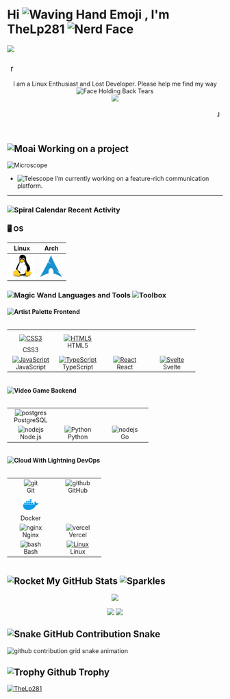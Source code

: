 # Hi <img src="https://raw.githubusercontent.com/Tarikul-Islam-Anik/Animated-Fluent-Emojis/master/Emojis/Hand%20gestures/Waving%20Hand.png" alt="Waving Hand Emoji" width="30px"/> , I'm TheLp281 <img src="https://raw.githubusercontent.com/Tarikul-Islam-Anik/Animated-Fluent-Emojis/master/Emojis/Smilies/Nerd%20Face.png" alt="Nerd Face" width="25" height="25" />

<div align="left">
  <img src="https://komarev.com/ghpvc/?username=thelp281&style=flat" align="center" />
</div>
<br>
<p align="left"><strong>「</strong></p>
<p align="center">
  I am a Linux Enthusiast and Lost Developer. Please help me find my way 
  <img src="https://raw.githubusercontent.com/Tarikul-Islam-Anik/Animated-Fluent-Emojis/master/Emojis/Smilies/Face%20Holding%20Back%20Tears.png" alt="Face Holding Back Tears" width="25" height="25" />
  <br>
  <img src="https://readme-typing-svg.herokuapp.com?size=14&color=97a4e2&center=true&width=410&height=45&lines=I+am+still+thinking+'probably🤔'.">
</p>
<p align="right"><strong>」</strong></p>
<br>

## <img src="https://raw.githubusercontent.com/Tarikul-Islam-Anik/Telegram-Animated-Emojis/main/Travel%20and%20Places/Moai.webp" alt="Moai" width="25" height="25" /> Working on a project 
<img src="https://raw.githubusercontent.com/Tarikul-Islam-Anik/Telegram-Animated-Emojis/main/Objects/Microscope.webp" alt="Microscope" width="25" height="25" />

- <img src="https://raw.githubusercontent.com/Tarikul-Islam-Anik/Telegram-Animated-Emojis/main/Objects/Telescope.webp" alt="Telescope" width="25" height="25" /> I’m currently working on a feature-rich communication platform.

---

### <img src="https://raw.githubusercontent.com/Tarikul-Islam-Anik/Animated-Fluent-Emojis/master/Emojis/Objects/Spiral%20Calendar.png" alt="Spiral Calendar" width="25" height="25" /> Recent Activity

### 🖥️ OS

| Linux                                                                                                                                        | Arch                                                                                                                                               |
| -------------------------------------------------------------------------------------------------------------------------------------------- | -------------------------------------------------------------------------------------------------------------------------------------------------- | 
| <img src="https://github.com/devicons/devicon/blob/master/icons/linux/linux-original.svg" title="Linux" alt="Linux" width="55" height="55"/> | <img src="https://github.com/devicons/devicon/blob/master/icons/archlinux/archlinux-original.svg" title="Arch" alt="Arch" width="55" height="55"/> |

### <img src="https://raw.githubusercontent.com/Tarikul-Islam-Anik/Telegram-Animated-Emojis/main/Activity/Magic%20Wand.webp" alt="Magic Wand" width="25" height="25" /> Languages and Tools <img src="https://raw.githubusercontent.com/Tarikul-Islam-Anik/Telegram-Animated-Emojis/main/Objects/Toolbox.webp" alt="Toolbox" width="25" height="25" />

#### <img src="https://raw.githubusercontent.com/Tarikul-Islam-Anik/Telegram-Animated-Emojis/main/Activity/Artist%20Palette.webp" alt="Artist Palette" width="25" height="25" /> Frontend

<table align="left">
  <tr>
    <td align="center" width="96">
      <a href="https://www.w3schools.com/css/" target="_blank">
        <img style="margin: 10px" src="https://profilinator.rishav.dev/skills-assets/css3-original-wordmark.svg" alt="CSS3" height="48" width="48" />
      </a>
      <br>CSS3
    </td>
    <td align="center" width="96">
      <a href="https://en.wikipedia.org/wiki/HTML5" target="_blank">
        <img src="https://profilinator.rishav.dev/skills-assets/html5-original-wordmark.svg" alt="HTML5" height="48" width="48" />
      </a>
      <br>HTML5
    </td>
  </tr>
  <tr>
    <td align="center" width="96">
      <a href="https://www.javascript.com/" target="_blank" rel="noreferrer">
        <img src="https://techstack-generator.vercel.app/js-icon.svg" alt="JavaScript" height="40" width="40" />
      </a>
      <br>JavaScript
    </td>
    <td align="center" width="96">
      <a href="https://www.typescriptlang.org/" target="_blank" rel="noreferrer">
        <img src="https://techstack-generator.vercel.app/ts-icon.svg" alt="TypeScript" height="40" width="40" />
      </a>
      <br>TypeScript
    </td>
    <td align="center" width="96">
      <a href="https://react.dev/" target="_blank" rel="noreferrer">
        <img src="https://techstack-generator.vercel.app/react-icon.svg" alt="React" width="48" height="48" />
      </a>
      <br>React
    </td>
    <td align="center" width="96">
      <a href="https://svelte.dev/" target="_blank" rel="noreferrer">
        <img src="https://skillicons.dev/icons?i=svelte" alt="Svelte" width="48" height="48" />
      </a>
      <br>Svelte
    </td>
  </tr>
</table>
<br clear="left" />


#### <img src="https://raw.githubusercontent.com/Tarikul-Islam-Anik/Telegram-Animated-Emojis/main/Activity/Video%20Game.webp" alt="Video Game" width="25" height="25" /> Backend

<table align="left">
  <tr>
    <td align="center" width="96">
        <img src="https://skillicons.dev/icons?i=postgres" width="48" height="48" alt="postgres" />
      <br>PostgreSQL
    </td>
  </tr>
  <tr>
    <td align="center"  width="96">
        <img src="https://skillicons.dev/icons?i=nodejs" width="48" height="48" alt="nodejs" />
      <br>Node.js
    </td>
    <td align="center" width="96">
        <img src="https://techstack-generator.vercel.app/python-icon.svg" width="48" height="48" alt="Python" />
      <br>Python
    </td>
    <td align="center" width="96">
        <img src="https://skillicons.dev/icons?i=go" width="48" height="48" alt="nodejs" />
      <br>Go
    </td>
  </tr>
</table>
<br clear="left" />

#### <img src="https://raw.githubusercontent.com/Tarikul-Islam-Anik/Telegram-Animated-Emojis/main/Animals%20and%20Nature/Cloud%20With%20Lightning.webp" alt="Cloud With Lightning" width="25" height="25" /> DevOps

<table align="left">
  <tr>
    <td align="center" width="96">
        <img src="https://skillicons.dev/icons?i=git" width="48" height="48" alt="git" />
      <br>Git
    </td>
    <td align="center" width="96">
        <img src="https://techstack-generator.vercel.app/github-icon.svg" width="48" height="48" alt="github" />
      <br>GitHub
    </td>
<!--     <td align="center" width="96">
        <img src="https://skillicons.dev/icons?i=gitlab" width="48" height="48" alt="gitlab" />
      <br>GitLab
    </td> -->
  </tr>
  <tr>
    <!-- <td align="center" width="96">
        <img src="https://skillicons.dev/icons?i=gcp" width="48" height="48" alt="gcp" />
      <br>GCP
    </td>
    <td align="center" width="96">
        <img src="https://skillicons.dev/icons?i=azure" width="48" height="48" alt="azure" />
      <br>Azure
    </td> -->
    <td align="center" width="96">
          <a href="https://www.docker.com/" target="_blank" rel="noreferrer"> <img src="./assets/docker.svg" alt="docker" width="40" height="40"/> </a>
      <br>Docker
    </td>
  </tr>
  <tr>
    <td align="center" width="96">
        <img src="https://techstack-generator.vercel.app/nginx-icon.svg" width="48" height="48" alt="nginx" />
      <br>Nginx
    </td>
    <td align="center" width="96">
        <img src="https://skillicons.dev/icons?i=vercel" width="48" height="48" alt="vercel" />
      <br>Vercel
    </td>
  </tr>
  <tr>
    <td align="center" width="96">
        <img src="https://skillicons.dev/icons?i=bash" width="48" height="48" alt="bash" />
      <br>Bash
    </td>
    <td align="center" width="96">
        <a href="https://www.linux.org/" target="_blank"><img src="https://profilinator.rishav.dev/skills-assets/linux-original.svg" alt="Linux" height="48" width="48" /></a>
      <br>Linux
    </td>
  </tr>
</table>
<br clear="left" />

## <img src="https://raw.githubusercontent.com/Tarikul-Islam-Anik/Telegram-Animated-Emojis/main/Travel%20and%20Places/Rocket.webp" alt="Rocket" width="25" height="25" /> My GitHub Stats <img src="https://raw.githubusercontent.com/Tarikul-Islam-Anik/Telegram-Animated-Emojis/main/Activity/Sparkles.webp" alt="Sparkles" width="25" height="25" />

<div align="center">
<img src="https://github-readme-streak-stats.herokuapp.com/?user=TheLp281&theme=vision-friendly-dark&hide_border=false&border_radius=5&card_width=800&date_format=M%20j%5B%2C%20Y%5D"/>

<img height="180em" src="https://github-readme-stats.vercel.app/api?username=TheLp281&show_icons=true&theme=vision-friendly-dark&include_all_commits=true&count_private=true"/> <img height="180em" src="https://github-readme-stats.vercel.app/api/top-langs/?username=TheLp281&layout=compact&theme=vision-friendly-dark"/>

</div>

## <img src="https://raw.githubusercontent.com/Tarikul-Islam-Anik/Telegram-Animated-Emojis/main/Animals%20and%20Nature/Snake.webp" alt="Snake" width="25" height="25" /> GitHub Contribution Snake

<picture>
  <source media="(prefers-color-scheme: dark)" srcset="https://github.com/TheLp281/TheLp281/blob/output/github-contribution-grid-snake-dark.svg" />
  <source media="(prefers-color-scheme: light)" srcset="https://github.com/TheLp281/TheLp281/blob/output/github-contribution-grid-snake.svg" />
  <img alt="github contribution grid snake animation" src="https://github.com/TheLp281/TheLp281/blob/output/github-contribution-grid-snake-dark.svg" />
</picture>

## <img src="https://raw.githubusercontent.com/Tarikul-Islam-Anik/Telegram-Animated-Emojis/main/Activity/Trophy.webp" alt="Trophy" width="25" height="25" /> Github Trophy

<p align="left"> <a href="https://github.com/ryo-ma/github-profile-trophy"><img src="https://github-profile-trophy.vercel.app/?username=TheLp281&theme=onedark" alt="TheLp281" /></a> </p>
